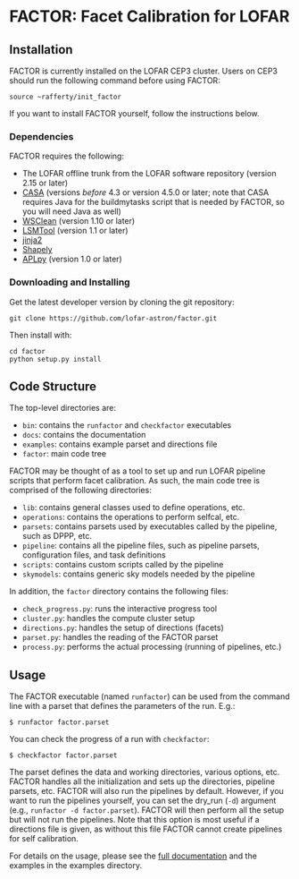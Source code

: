 FACTOR: Facet Calibration for LOFAR
===================================

Installation
------------

FACTOR is currently installed on the LOFAR CEP3 cluster. Users on CEP3
should run the following command before using FACTOR:

    source ~rafferty/init_factor

If you want to install FACTOR yourself, follow the instructions below.

### Dependencies

FACTOR requires the following:

* The LOFAR offline trunk from the LOFAR software repository (version 2.15 or later)
* [CASA](http://casa.nrao.edu) (versions *before* 4.3 or version 4.5.0 or later; note that CASA requires Java for the buildmytasks script that is needed by FACTOR, so you will need Java as well)
* [WSClean](http://sourceforge.net/p/wsclean/wiki/Home) (version 1.10 or later)
* [LSMTool](https://github.com/darafferty/LSMTool) (version 1.1 or later)
* [jinja2](http://jinja.pocoo.org/docs/dev)
* [Shapely](https://github.com/Toblerity/Shapely)
* [APLpy](http://aplpy.github.io) (version 1.0 or later)

### Downloading and Installing

Get the latest developer version by cloning the git repository:

    git clone https://github.com/lofar-astron/factor.git

Then install with:

    cd factor
    python setup.py install

Code Structure
--------------
The top-level directories are:

* `bin`: contains the `runfactor`  and `checkfactor` executables
* `docs`: contains the documentation
* `examples`: contains example parset and directions file
* `factor`: main code tree

FACTOR may be thought of as a tool to set up and run LOFAR pipeline scripts that
perform facet calibration. As such, the main code tree is comprised of the
following directories:

* `lib`: contains general classes used to define operations, etc.
* `operations`: contains the operations to perform selfcal, etc.
* `parsets`: contains parsets used by executables called by the pipeline, such
as DPPP, etc.
* `pipeline`: contains all the pipeline files, such as pipeline parsets,
configuration files, and task definitions
* `scripts`: contains custom scripts called by the pipeline
* `skymodels`: contains generic sky models needed by the pipeline

In addition, the `factor` directory contains the following files:

* `check_progress.py`: runs the interactive progress tool
* `cluster.py`: handles the compute cluster setup
* `directions.py`: handles the setup of directions (facets)
* `parset.py`: handles the reading of the FACTOR parset
* `process.py`: performs the actual processing (running of pipelines, etc.)

Usage
-----

The FACTOR executable (named `runfactor`) can be used from the command line with
a parset that defines the parameters of the run. E.g.:

    $ runfactor factor.parset

You can check the progress of a run with `checkfactor`:

    $ checkfactor factor.parset

The parset defines the data and working directories, various options, etc.
FACTOR handles all the initialization and sets up the directories, pipeline
parsets, etc. FACTOR will also run the pipelines by default. However, if you
want to run the pipelines yourself, you can set the dry_run (`-d`) argument
(e.g., `runfactor -d factor.parset`). FACTOR will then perform all the setup but
will not run the pipelines. Note that this option is most useful if a
directions file is given, as without this file FACTOR cannot create pipelines
for self calibration.

For details on the usage, please see the [full documentation](http://www.astron.nl/citt/facet-doc/)
and the examples in the examples directory.
